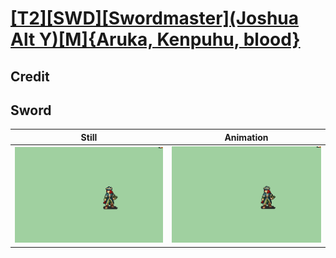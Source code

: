 # [\[T2\]\[SWD\]\[Swordmaster\]\(Joshua Alt Y\)\[M\]{Aruka, Kenpuhu, blood}](../)

## Credit


	
## Sword

| Still | Animation |
| :---: | :-------: |
| ![Sword still](./Sword_000.png) | ![Sword animation](./Sword.gif) |
